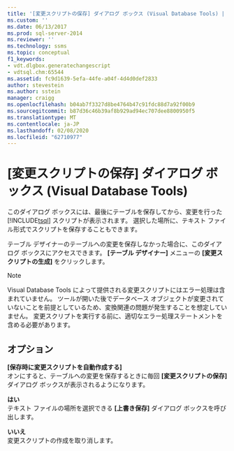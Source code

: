 ```yaml
---
title: '[変更スクリプトの保存] ダイアログ ボックス (Visual Database Tools) | Microsoft Docs'
ms.custom: ''
ms.date: 06/13/2017
ms.prod: sql-server-2014
ms.reviewer: ''
ms.technology: ssms
ms.topic: conceptual
f1_keywords:
- vdt.dlgbox.generatechangescript
- vdtsql.chm:65544
ms.assetid: fc9d1639-5efa-44fe-a04f-4d4d0def2833
author: stevestein
ms.author: sstein
manager: craigg
ms.openlocfilehash: b04ab7f3327d8be4764b47c91fdc88d7a92f00b9
ms.sourcegitcommit: b87d36c46b39af8b929ad94ec707dee8800950f5
ms.translationtype: MT
ms.contentlocale: ja-JP
ms.lasthandoff: 02/08/2020
ms.locfileid: "62710977"
---
```

# <a name="save-change-script-dialog-box-visual-database-tools"></a>[変更スクリプトの保存] ダイアログ ボックス (Visual Database Tools)
  このダイアログ ボックスには、最後にテーブルを保存してから、変更を行った [!INCLUDE[tsql](../../includes/tsql-md.md)] スクリプトが表示されます。 選択した場所に、テキスト ファイル形式でスクリプトを保存することもできます。  
  
 テーブル デザイナーのテーブルへの変更を保存しなかった場合に、このダイアログ ボックスにアクセスできます。 **[テーブル デザイナー]** メニューの **[変更スクリプトの生成]** をクリックします。  
  
> [!NOTE]  
>  Visual Database Tools によって提供される変更スクリプトにはエラー処理は含まれていません。 ツールが開いた後でデータベース オブジェクトが変更されていないことを前提としているため、変換関連の問題が発生することを想定していません。 変更スクリプトを実行する前に、適切なエラー処理ステートメントを含める必要があります。  
  
## <a name="options"></a>オプション  
 **[保存時に変更スクリプトを自動作成する]**  
 オンにすると、テーブルへの変更を保存するときに毎回 **[変更スクリプトの保存]** ダイアログ ボックスが表示されるようになります。  
  
 **はい**  
 テキスト ファイルの場所を選択できる **[上書き保存]** ダイアログ ボックスを呼び出します。  
  
 **いいえ**  
 変更スクリプトの作成を取り消します。  
  
  
